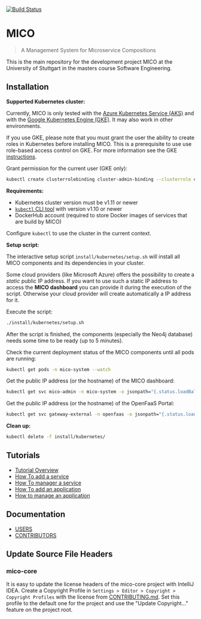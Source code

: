 [![Build Status](https://travis-ci.org/UST-MICO/mico.svg?branch=master)](https://travis-ci.org/UST-MICO/mico)

# MICO

> A Management System for Microservice Compositions

This is the main repository for the development project MICO at the University of Stuttgart in the masters course Software Engineering.

## Installation

**Supported Kubernetes cluster:**

Currently, MICO is only tested with the [Azure Kubernetes Service (AKS)](https://azure.microsoft.com/en-us/services/kubernetes-service/) and with the [Google Kubernetes Engine (GKE)](https://cloud.google.com/kubernetes-engine/). It may also work in other environments.

If you use GKE, please note that you must grant the user the ability to create roles in Kubernetes before installing MICO.
This is a prerequisite to use use role-based access control on GKE. For more information see the GKE [instructions](https://cloud.google.com/kubernetes-engine/docs/how-to/role-based-access-control).

Grant permission for the current user (GKE only):

```bash
kubectl create clusterrolebinding cluster-admin-binding --clusterrole cluster-admin --user $(gcloud config list account --format "value(core.account)")
```

**Requirements:**

-   Kubernetes cluster version must be v1.11 or newer
-   [`kubectl` CLI tool](https://kubernetes.io/docs/tasks/tools/install-kubectl/) with version v1.10 or newer
-   DockerHub account (required to store Docker images of services that are build by MICO)

Configure `kubectl` to use the cluster in the current context.

**Setup script:**

The interactive setup script `install/kubernetes/setup.sh` will install all MICO components and its dependencies in your cluster.

Some cloud providers (like Microsoft Azure) offers the possibility to create a _static_ public IP address.
If you want to use such a static IP address to access the **MICO dashboard** you can provide it during the execution of the script.
Otherwise your cloud provider will create automatically a IP address for it.

Execute the script:

```bash
./install/kubernetes/setup.sh
```

After the script is finished, the components (especially the Neo4j database) needs some time to be ready (up to 5 minutes).

Check the current deployment status of the MICO components until all pods are running:

```bash
kubectl get pods -n mico-system --watch
```

Get the public IP address (or the hostname) of the MICO dashboard:

```bash
kubectl get svc mico-admin -n mico-system -o jsonpath="{.status.loadBalancer.ingress[*]['ip', 'hostname']}"
```

Get the public IP address (or the hostname) of the OpenFaaS Portal:

```bash
kubectl get svc gateway-external -n openfaas -o jsonpath="{.status.loadBalancer.ingress[*]['ip', 'hostname']}"
```

**Clean up:**

```bash
kubectl delete -f install/kubernetes/
```

## Tutorials

-   [Tutorial Overview](https://mico-docs.readthedocs.io/en/latest/tutorials/index.html)
-   [How To add a service](https://mico-docs.readthedocs.io/en/latest/tutorials/01-add-a-service.html)
-   [How To manager a service](https://mico-docs.readthedocs.io/en/latest/tutorials/02-manage-service.html)
-   [How To add an application](https://mico-docs.readthedocs.io/en/latest/tutorials/03-add-an-application.html)
-   [How to manage an application](https://mico-docs.readthedocs.io/en/latest/tutorials/04-manage-an-application.html)

## Documentation

-   [USERS](https://mico-docs.readthedocs.io)
-   [CONTRIBUTORS](https://mico-dev.readthedocs.io)

## Update Source File Headers

### mico-core

It is easy to update the license headers of the mico-core project with IntelliJ IDEA.
Create a Copyright Profile in `Settings > Editor > Copyright > Copyright Profiles` with the license from [CONTRIBUTING.md](CONTRIBUTING.md#Source-File-Headers). Set this profile to the default one for the project and use the "Update Copyright..." feature
on the project root.
